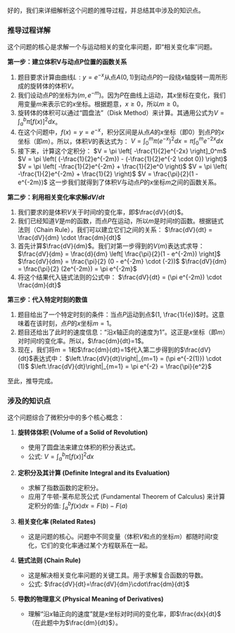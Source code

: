 好的，我们来详细解析这个问题的推导过程，并总结其中涉及的知识点。

### 推导过程详解

这个问题的核心是求解一个与运动相关的变化率问题，即“相关变化率”问题。

**第一步：建立体积V与动点P位置的函数关系**

1.  题目要求计算由曲线$L: y=e^{-x}$从点$A(0,1)$到动点$P$的一段绕$x$轴旋转一周所形成的旋转体的体积$V$。
2.  我们设动点$P$的坐标为$(m, e^{-m})$。因为$P$在曲线上运动，其$x$坐标在变化，我们用变量$m$来表示它的$x$坐标。根据题意，$x \ge 0$，所以$m \ge 0$。
3.  旋转体的体积可以通过“圆盘法”（Disk Method）来计算。其通用公式为$V=\int_a^b \pi [f(x)]^2 dx$。
4.  在这个问题中，$f(x)=y=e^{-x}$，积分区间是从点$A$的$x$坐标（即$0$）到点$P$的$x$坐标（即$m$）。所以，体积$V$的表达式为：
    $V = \int_0^m \pi (e^{-x})^2 dx = \pi \int_0^m e^{-2x} dx$
5.  接下来，计算这个定积分：
    $V = \pi \left[ -\frac{1}{2}e^{-2x} \right]_0^m$
    $V = \pi \left( (-\frac{1}{2}e^{-2m}) - (-\frac{1}{2}e^{-2 \cdot 0}) \right)$
    $V = \pi \left( -\frac{1}{2}e^{-2m} + \frac{1}{2}e^0 \right)$
    $V = \pi \left( -\frac{1}{2}e^{-2m} + \frac{1}{2} \right)$
    $V = \frac{\pi}{2}(1 - e^{-2m})$
    这一步我们就得到了体积$V$与动点$P$的$x$坐标$m$之间的函数关系。

**第二步：利用相关变化率求解$dV/dt$**

1.  我们要求的是体积$V$关于时间$t$的变化率，即$\frac{dV}{dt}$。
2.  我们已经知道$V$是$m$的函数，而点$P$在运动，所以$m$是时间$t$的函数。根据链式法则（Chain Rule），我们可以建立它们之间的关系：
    $\frac{dV}{dt} = \frac{dV}{dm} \cdot \frac{dm}{dt}$
3.  首先计算$\frac{dV}{dm}$。我们对第一步得到的$V(m)$表达式求导：
    $\frac{dV}{dm} = \frac{d}{dm} \left[ \frac{\pi}{2}(1 - e^{-2m}) \right]$
    $\frac{dV}{dm} = \frac{\pi}{2} (0 - e^{-2m} \cdot (-2))$
    $\frac{dV}{dm} = \frac{\pi}{2} (2e^{-2m}) = \pi e^{-2m}$
4.  将这个结果代入链式法则的公式中：
    $\frac{dV}{dt} = (\pi e^{-2m}) \cdot \frac{dm}{dt}$

**第三步：代入特定时刻的数值**

1.  题目给出了一个特定时刻的条件：当点$P$运动到点$(1, \frac{1}{e})$时。这意味着在该时刻，点$P$的$x$坐标$m=1$。
2.  题目还给出了此时的速度信息：“沿$x$轴正向的速度为1”。这正是$x$坐标（即$m$）对时间$t$的变化率。所以，$\frac{dm}{dt}=1$。
3.  现在，我们将$m=1$和$\frac{dm}{dt}=1$代入第二步得到的$\frac{dV}{dt}$表达式中：
    $\left.\frac{dV}{dt}\right|_{m=1} = (\pi e^{-2(1)}) \cdot (1)$
    $\left.\frac{dV}{dt}\right|_{m=1} = \pi e^{-2} = \frac{\pi}{e^2}$

至此，推导完成。

### 涉及的知识点

这个问题综合了微积分中的多个核心概念：

1.  **旋转体体积 (Volume of a Solid of Revolution)**
    *   使用了圆盘法来建立体积的积分表达式。
    *   公式: $V=\int_a^b \pi [f(x)]^2 dx$

2.  **定积分及其计算 (Definite Integral and its Evaluation)**
    *   求解了指数函数的定积分。
    *   应用了牛顿-莱布尼茨公式 (Fundamental Theorem of Calculus) 来计算定积分的值: $\int_a^b f(x)dx=F(b)-F(a)$

3.  **相关变化率 (Related Rates)**
    *   这是问题的核心。问题中不同变量（体积$V$和点的坐标$m$）都随时间$t$变化，它们的变化率通过某个方程联系在一起。

4.  **链式法则 (Chain Rule)**
    *   这是解决相关变化率问题的关键工具。用于求解复合函数的导数。
    *   公式: $\frac{dV}{dt}=\frac{dV}{dm}\cdot\frac{dm}{dt}$

5.  **导数的物理意义 (Physical Meaning of Derivatives)**
    *   理解“沿$x$轴正向的速度”就是$x$坐标对时间的变化率，即$\frac{dx}{dt}$（在此题中为$\frac{dm}{dt}$）。